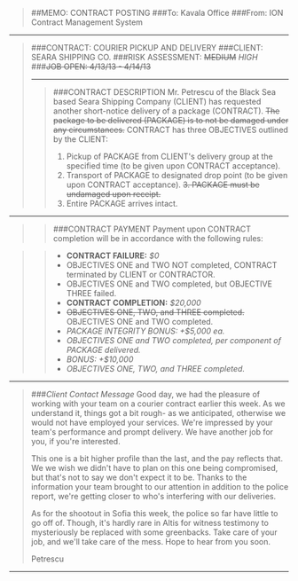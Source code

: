 > ##MEMO: CONTRACT POSTING
> ###To: Kavala Office
> ###From: ION Contract Management System

----------
>###CONTRACT: COURIER PICKUP AND DELIVERY 
>###CLIENT: SEARA SHIPPING CO.
>###RISK ASSESSMENT: ~~MEDIUM~~ *HIGH*
>###~~JOB OPEN: 4/13/13 - 4/14/13~~
>***
>>###CONTRACT DESCRIPTION
>>Mr. Petrescu of the Black Sea based Seara Shipping Company (CLIENT) has requested another short-notice delivery of a package (CONTRACT). ~~The package to be delivered (PACKAGE) is to not be damaged under any circumstances.~~ CONTRACT has three OBJECTIVES outlined by the CLIENT:
>>
>>1. Pickup of PACKAGE from CLIENT's delivery group at the specified time (to be given upon CONTRACT acceptance).
>>2. Transport of PACKAGE to designated drop point (to be given upon CONTRACT acceptance).
>>~~3. PACKAGE must be undamaged upon receipt.~~
>>3. Entire PACKAGE arrives intact.

***

>>###CONTRACT PAYMENT
>>Payment upon CONTRACT completion will be in accordance with the following rules:

>>- **CONTRACT FAILURE:** *$0*
>>  - OBJECTIVES ONE and TWO NOT completed, CONTRACT terminated by CLIENT or CONTRACTOR.
>>  - OBJECTIVES ONE and TWO completed, but OBJECTIVE THREE failed.
>>- **CONTRACT COMPLETION:** *$20,000* 
>>  - ~~OBJECTIVES ONE, TWO, and THREE completed.~~ OBJECTIVES ONE and TWO completed.
>>- *PACKAGE INTEGRITY BONUS: +$5,000 ea.*
>>  - *OBJECTIVES ONE and TWO completed, per component of PACKAGE delivered.*
>>- *BONUS: +$10,000*
>>  - *OBJECTIVES ONE, TWO, and THREE completed.*


***

>###*Client Contact Message*
>Good day, we had the pleasure of working with your team on a courier contract earlier this week. As we understand it, things got a bit rough- as we anticipated, otherwise we would not have employed your services. We're impressed by your team's performance and prompt delivery. We have another job for you, if you're interested. 
>
>This one is a bit higher profile than the last, and the pay reflects that. We we wish we didn't have to plan on this one being compromised, but that's not to say we don't expect it to be. Thanks to the information your team brought to our attention in addition to the police report, we're getting closer to who's interfering with our deliveries. 
>
>As for the shootout in Sofia this week, the police so far have little to go off of. Though, it's hardly rare in Altis for witness testimony  to mysteriously be replaced with some greenbacks. Take care of your job, and we'll take care of the mess. Hope to hear from you soon.
>
>Petrescu 

***
